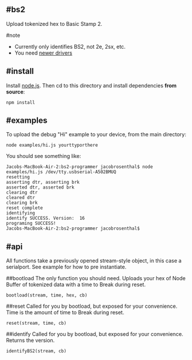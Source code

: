 #bs2
---
Upload tokenized hex to Basic Stamp 2.

#note
* Currently only identifies BS2, not 2e, 2sx, etc.
* You need [newer drivers](http://www.ftdichip.com/Drivers/VCP.htm)

#install
---
Install [node.js](http://nodejs.org/). Then cd to this directory and install dependencies **from source**:
```
npm install
```

#examples
---
To upload the debug "Hi" example to your device, from the main directory:
```
node examples/hi.js yourttyporthere
```
You should see something like:
```
Jacobs-MacBook-Air-2:bs2-programmer jacobrosenthal$ node examples/hi.js /dev/tty.usbserial-A502BMUQ
resetting
asserting dtr, asserting brk
asserted dtr, asserted brk
clearing dtr
cleared dtr
clearing brk
reset complete
identifying
identify SUCCESS. Version:  16
programing SUCCESS!
Jacobs-MacBook-Air-2:bs2-programmer jacobrosenthal$
```

#api
----
All functions take a previously opened stream-style object, in this case a serialport. See example for how to pre instantiate.

##bootload
The only function you should need. Uploads your hex of Node Buffer of tokenized data with a time to Break during reset.
```
bootload(stream, time, hex, cb)
```

##reset
Called for you by bootload, but exposed for your convenience. Time is the amount of time to Break during reset.
```
reset(stream, time, cb)
```

##identify
Called for you by bootload, but exposed for your convenience. Returns the version.
```
identifyBS2(stream, cb)
```


